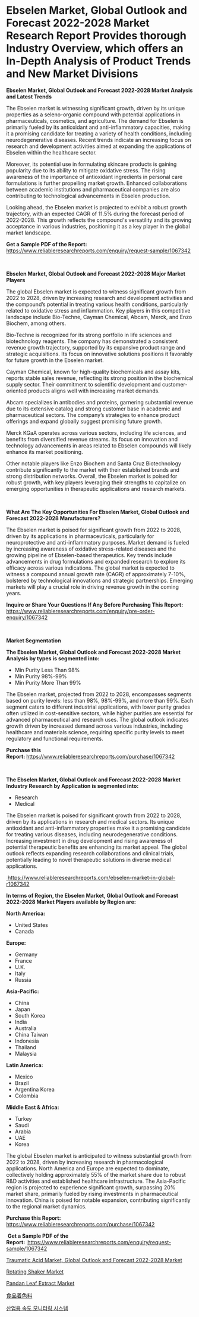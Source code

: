 <p><h1>Ebselen Market, Global Outlook and Forecast 2022-2028 Market Research Report Provides thorough Industry Overview, which offers an In-Depth Analysis of Product Trends and New Market Divisions</h1></p><p><strong>Ebselen Market, Global Outlook and Forecast 2022-2028 Market Analysis and Latest Trends</strong></p>
<p><p>The Ebselen market is witnessing significant growth, driven by its unique properties as a seleno-organic compound with potential applications in pharmaceuticals, cosmetics, and agriculture. The demand for Ebselen is primarily fueled by its antioxidant and anti-inflammatory capacities, making it a promising candidate for treating a variety of health conditions, including neurodegenerative diseases. Recent trends indicate an increasing focus on research and development activities aimed at expanding the applications of Ebselen within the healthcare sector. </p><p>Moreover, its potential use in formulating skincare products is gaining popularity due to its ability to mitigate oxidative stress. The rising awareness of the importance of antioxidant ingredients in personal care formulations is further propelling market growth. Enhanced collaborations between academic institutions and pharmaceutical companies are also contributing to technological advancements in Ebselen production. </p><p>Looking ahead, the Ebselen market is projected to exhibit a robust growth trajectory, with an expected CAGR of 11.5% during the forecast period of 2022-2028. This growth reflects the compound's versatility and its growing acceptance in various industries, positioning it as a key player in the global market landscape.</p></p>
<p><strong>Get a Sample PDF of the Report:&nbsp;</strong> <a href="https://www.reliableresearchreports.com/enquiry/request-sample/1067342">https://www.reliableresearchreports.com/enquiry/request-sample/1067342</a></p>
<p>&nbsp;</p>
<p><strong>Ebselen Market, Global Outlook and Forecast 2022-2028 Major Market Players</strong></p>
<p><p>The global Ebselen market is expected to witness significant growth from 2022 to 2028, driven by increasing research and development activities and the compound’s potential in treating various health conditions, particularly related to oxidative stress and inflammation. Key players in this competitive landscape include Bio-Techne, Cayman Chemical, Abcam, Merck, and Enzo Biochem, among others.</p><p>Bio-Techne is recognized for its strong portfolio in life sciences and biotechnology reagents. The company has demonstrated a consistent revenue growth trajectory, supported by its expansive product range and strategic acquisitions. Its focus on innovative solutions positions it favorably for future growth in the Ebselen market.</p><p>Cayman Chemical, known for high-quality biochemicals and assay kits, reports stable sales revenue, reflecting its strong position in the biochemical supply sector. Their commitment to scientific development and customer-oriented products aligns well with increasing market demands.</p><p>Abcam specializes in antibodies and proteins, garnering substantial revenue due to its extensive catalog and strong customer base in academic and pharmaceutical sectors. The company’s strategies to enhance product offerings and expand globally suggest promising future growth.</p><p>Merck KGaA operates across various sectors, including life sciences, and benefits from diversified revenue streams. Its focus on innovation and technology advancements in areas related to Ebselen compounds will likely enhance its market positioning.</p><p>Other notable players like Enzo Biochem and Santa Cruz Biotechnology contribute significantly to the market with their established brands and strong distribution networks. Overall, the Ebselen market is poised for robust growth, with key players leveraging their strengths to capitalize on emerging opportunities in therapeutic applications and research markets.</p></p>
<p>&nbsp;</p>
<p><strong>What Are The Key Opportunities For Ebselen Market, Global Outlook and Forecast 2022-2028 Manufacturers?</strong></p>
<p><p>The Ebselen market is poised for significant growth from 2022 to 2028, driven by its applications in pharmaceuticals, particularly for neuroprotective and anti-inflammatory purposes. Market demand is fueled by increasing awareness of oxidative stress-related diseases and the growing pipeline of Ebselen-based therapeutics. Key trends include advancements in drug formulations and expanded research to explore its efficacy across various indications. The global market is expected to witness a compound annual growth rate (CAGR) of approximately 7-10%, bolstered by technological innovations and strategic partnerships. Emerging markets will play a crucial role in driving revenue growth in the coming years.</p></p>
<p><strong>Inquire or Share Your Questions If Any Before Purchasing This Report:</strong> <a href="https://www.reliableresearchreports.com/enquiry/pre-order-enquiry/1067342">https://www.reliableresearchreports.com/enquiry/pre-order-enquiry/1067342</a></p>
<p>&nbsp;</p>
<p><strong>Market Segmentation</strong></p>
<p><strong>The Ebselen Market, Global Outlook and Forecast 2022-2028 Market Analysis by types is segmented into:</strong></p>
<p><ul><li>Min Purity Less Than 98%</li><li>Min Purity 98%-99%</li><li>Min Purity More Than 99%</li></ul></p>
<p><p>The Ebselen market, projected from 2022 to 2028, encompasses segments based on purity levels: less than 98%, 98%-99%, and more than 99%. Each segment caters to different industrial applications, with lower purity grades often utilized in cost-sensitive sectors, while higher purities are essential for advanced pharmaceutical and research uses. The global outlook indicates growth driven by increased demand across various industries, including healthcare and materials science, requiring specific purity levels to meet regulatory and functional requirements.</p></p>
<p><strong>Purchase this Report:&nbsp;</strong><a href="https://www.reliableresearchreports.com/purchase/1067342">https://www.reliableresearchreports.com/purchase/1067342</a></p>
<p>&nbsp;</p>
<p><strong>The Ebselen Market, Global Outlook and Forecast 2022-2028 Market Industry Research by Application is segmented into:</strong></p>
<p><ul><li>Research</li><li>Medical</li></ul></p>
<p><p>The Ebselen market is poised for significant growth from 2022 to 2028, driven by its applications in research and medical sectors. Its unique antioxidant and anti-inflammatory properties make it a promising candidate for treating various diseases, including neurodegenerative conditions. Increasing investment in drug development and rising awareness of potential therapeutic benefits are enhancing its market appeal. The global outlook reflects expanding research collaborations and clinical trials, potentially leading to novel therapeutic solutions in diverse medical applications.</p></p>
<p><a href="https://www.reliableresearchreports.com/ebselen-market-in-global-r1067342">&nbsp;https://www.reliableresearchreports.com/ebselen-market-in-global-r1067342</a></p>
<p><strong>In terms of Region, the Ebselen Market, Global Outlook and Forecast 2022-2028 Market Players available by Region are:</strong></p>
<p>
    <p> <strong> North America: </strong>
        <ul>
            <li>United States</li>
            <li>Canada</li>
        </ul>
        </p> 
    <p> <strong> Europe: </strong>
        <ul>
            <li>Germany</li>
            <li>France</li>
            <li>U.K.</li>
            <li>Italy</li>
            <li>Russia</li>
        </ul>
        </p> 
    <p> <strong> Asia-Pacific: </strong>
        <ul>
            <li>China</li>
            <li>Japan</li>
            <li>South Korea</li>
            <li>India</li>
            <li>Australia</li>
            <li>China Taiwan</li>
            <li>Indonesia</li>
            <li>Thailand</li>
            <li>Malaysia</li>
        </ul>
        </p> 
    <p> <strong> Latin America: </strong>
        <ul>
            <li>Mexico</li>
            <li>Brazil</li>
            <li>Argentina Korea</li>
            <li>Colombia</li>
        </ul>
        </p> 
    <p> <strong> Middle East & Africa: </strong>
        <ul>
            <li>Turkey</li>
            <li>Saudi</li>
            <li>Arabia</li>
            <li>UAE</li>
            <li>Korea</li>
        </ul>
    </p>
    </p>
<p><p>The global Ebselen market is anticipated to witness substantial growth from 2022 to 2028, driven by increasing research in pharmacological applications. North America and Europe are expected to dominate, collectively holding approximately 55% of the market share due to robust R&D activities and established healthcare infrastructure. The Asia-Pacific region is projected to experience significant growth, surpassing 20% market share, primarily fueled by rising investments in pharmaceutical innovation. China is poised for notable expansion, contributing significantly to the regional market dynamics.</p></p>
<p><strong>Purchase this Report: </strong><a href="https://www.reliableresearchreports.com/purchase/1067342">https://www.reliableresearchreports.com/purchase/1067342</a></p>
<p>&nbsp;<strong>Get a Sample PDF of the Report:&nbsp;&nbsp;</strong><a href="https://www.reliableresearchreports.com/enquiry/request-sample/1067342">https://www.reliableresearchreports.com/enquiry/request-sample/1067342</a></p>
<p><strong></strong></p>
<p><p><a href="https://github.com/nafisalvee228/Market-Research-Report-List-2/blob/main/traumatic-acid-market-global-outlook-and-forecast-2022-2028-market.md">Traumatic Acid Market, Global Outlook and Forecast 2022-2028 Market</a></p><p><a href="https://www.linkedin.com/pulse/rotating-shaker-market-size-growth-trends-statistics-forecasts-lv48c?trackingId=O8Xapt1LQh%2BKqXbN0ria7g%3D%3D">Rotating Shaker Market</a></p><p><a href="https://medium.com/@natoshajacobsk69/pandan-leaf-extract-market-research-report-exploring-market-size-and-revenue-analysis-for-pandan-eb47c2a827ad">Pandan Leaf Extract Market</a></p><p><a href="https://medium.com/@uyjtuy6/%E3%82%B0%E3%83%AD%E3%83%BC%E3%83%90%E3%83%AB%E9%A3%9F%E5%93%81%E7%9D%80%E8%89%B2%E6%96%99%E5%B8%82%E5%A0%B4%E3%82%BB%E3%82%AF%E3%82%BF%E3%83%BC-%E7%A8%AE%E9%A1%9E-%E3%82%A2%E3%83%97%E3%83%AA%E3%82%B1%E3%83%BC%E3%82%B7%E3%83%A7%E3%83%B3-%E5%B8%82%E5%A0%B4%E3%83%97%E3%83%AC%E3%83%BC%E3%83%A4%E3%83%BC%E3%81%AE%E6%88%A6%E7%95%A5-%E5%9C%B0%E5%9F%9F%E3%81%AE%E6%88%90%E9%95%B7%E3%82%A4%E3%83%B3%E3%82%B5%E3%82%A4%E3%83%88-%E3%81%8A%E3%82%88%E3%81%B3%E5%B0%86%E6%9D%A5%E3%81%AE%E4%BA%88%E6%B8%AC-2024%E5%B9%B4-2031%E5%B9%B4-07a796fb0d0b">食品着色料</a></p><p><a href="https://medium.com/@petbigbeepjn/%EC%82%B0%EC%97%85-%EC%86%8D%EB%8F%84-%EB%AA%A8%EB%8B%88%ED%84%B0%EB%A7%81-%EC%8B%9C%EC%8A%A4%ED%85%9C-%EC%8B%9C%EC%9E%A5-%EC%A0%84%EB%9E%B5%EC%A0%81-%ED%86%B5%EC%B0%B0-%EC%82%B0%EC%97%85-%EC%86%8D%EB%8F%84-%EB%AA%A8%EB%8B%88%ED%84%B0%EB%A7%81-%EC%8B%9C%EC%8A%A4%ED%85%9C-%EC%82%B0%EC%97%85%EC%9D%98-%EC%A0%9C%ED%92%88-%EC%A7%84%ED%99%94-%EB%B0%8F-%EC%8B%9C%EC%9E%A5-%EC%84%B8%EB%B6%84%ED%99%94-1070b5aeed92">산업용 속도 모니터링 시스템</a></p></p>